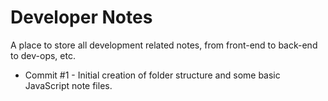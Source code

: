# Developer Notes
A place to store all development related notes, from front-end to back-end to dev-ops, etc.

- Commit #1 - Initial creation of folder structure and some basic JavaScript note files.
